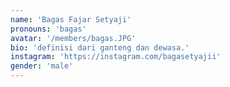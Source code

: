 ```yaml
---
name: 'Bagas Fajar Setyaji'
pronouns: 'bagas'
avatar: '/members/bagas.JPG'
bio: 'definisi dari ganteng dan dewasa.'
instagram: 'https://instagram.com/bagasetyajii'
gender: 'male'
---
```

